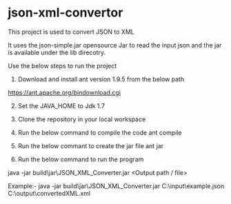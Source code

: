 # json-xml-convertor

This project is used to convert JSON to XML

It uses the json-simple.jar opensource Jar to read the input json and the jar is available under the lib direcotry.

Use the below steps to run the project

1) Download and install ant version 1.9.5 from the below path

https://ant.apache.org/bindownload.cgi

2) Set the JAVA_HOME to Jdk 1.7

3) Clone the repository in your local workspace

4) Run the below command to compile the code
	ant compile
5) Run the below commant to create the jar file
	ant jar
6) Run the below command to run the program

java -jar build\jar\JSON_XML_Converter.jar <Source Json path> <Output path / file>

Example:- 
java -jar build\jar\JSON_XML_Converter.jar C:\input\example.json C:\output\convertedXML.xml
